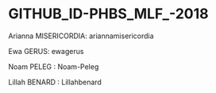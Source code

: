# GITHUB_ID-PHBS_MLF_-2018

Arianna MISERICORDIA: ariannamisericordia

Ewa GERUS: ewagerus

Noam PELEG : Noam-Peleg

Lillah BENARD : Lillahbenard

